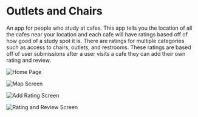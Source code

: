 # Outlets and Chairs

An app for people who study at cafes. This app tells you the location of all the cafes near your location and each cafe will have ratings based off of how good of a study spot it is. There are ratings for multiple categories such as access to chairs, outlets, and restrooms. These ratings are based off of user submissions after a user visits a cafe they can add their own rating and review.

![Home Page](./readmeImages/homePage.png, "Home Page")

![Map Screen](./readmeImages/mapPage.png, "Map Screen")

![Add Rating Screen](./readmeImages/addRatingPage.png, "Add Rating Screen")

![Rating and Review Screen](./readmeImages/seeRatingPage.png, "Rating and Review Screen")